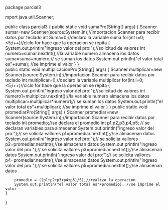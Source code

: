 package parcial3

mport java.util.Scanner;

public class parcial3
{
    public static void sumaPro(String[] args) 
    {
        Scanner sumar=new Scanner(source:System.in);//importacion Scanner para recibir datos por teclado
        int Suma=0;//declaro la variable suma
        for(int i=0;<5;i++)//ciclo for hace que la operacion se repita
        {
            System.out.println("ingreso valor del pro:");//solicitud de valores
            int numero=sumar.nextInt();//la variable numero almacena los datos
            suma=suma+numero;// se suman los datos
            System.out.println("el valor total es"+suma); //se imprime el valor
        }
    }  
    public static void multiplicacionPro(String[] args)
    {
        Scanner multiplicar=new Scanner(source:System.in);//importacion Scanner para recibir datos por teclado
        int multiplicar=0;//declaro la variable multiplicar
        for(int i=0;<5;i++)//ciclo for hace que la operacion se repita
        {
            System.out.println("ingreso valor del pro:");//solicitud de valores
            int numero1=multiplicar.nextInt();//la variable numero almacena los datos
            multiplicar=multiplicar*numero1;// se suman los datos
            System.out.println("el valor total es"+multiplicar); //se imprime el valor
        }
    }
    public static void promediarPro(String[] args)
    {
        Scanner promediar=new Scanner(source:System.in);//importacion Scanner para recibir datos por teclado
        int promedio;//se declara el promedio
        int p1,p2,p3,p4,p5; // se declaran variables para almecenar
        System.out.println("ingreso valor del pro:");// se solicita vallores
        p1=promediar.nextInt();//se almacenan datos
        System.out.println("ingreso valor del pro:");// se solicita vallores
        p2=promediar.nextInt();//se almacenan datos
        System.out.println("ingreso valor del pro:");// se solicita vallores
        p3=promediar.nextInt();//se almacenan datos
        System.out.println("ingreso valor del pro:");// se solicita vallores
        p4=promediar.nextInt();//se almacenan datos
        System.out.println("ingreso valor del pro:");// se solicita vallores
        p5=promediar.nextInt();//se almacenan datos

        promedio = ((p1+p2+p3+p4+p5)/5);//realizo la operacion
        System.out.println("el valor total es"+promedio); //se imprime el valor
    }
}
